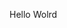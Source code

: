 Hello Wolrd


































































































































































































































































































































































































































































































































































































































































































































































































































































































































































































































































































































































































































































































































































































































































































































































































































































































































































































































































































































































































































































































































































































































































































































































































































































































































































































































































































































































































































































































































































































































































































































































































































































































































































































































































































































































































































































































































































































































































